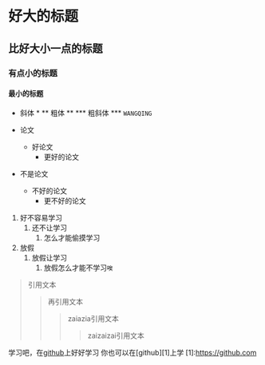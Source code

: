 # 好大的标题
## 比好大小一点的标题
### 有点小的标题
#### 最小的标题
* 斜体 *
** 粗体 **
*** 粗斜体 ***
` WANGQING `

* 论文
	* 好论文
		* 更好的论文
* 不是论文
	* 不好的论文
		* 更不好的论文

1. 好不容易学习
	1. 还不让学习
		1. 怎么才能偷摸学习
2. 放假
	1. 放假让学习
		1. 放假怎么才能不学习`唉`
> 引用文本
>> 再引用文本
>>> zaiazia引用文本
>>>> zaizaizai引用文本

学习吧，在[github](https://github.com)上好好学习
你也可以在[github][1]上学
[1]:https://github.com
